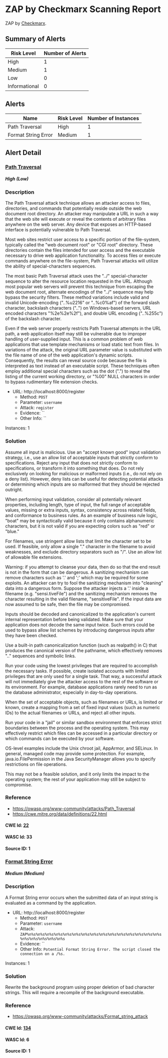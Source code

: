 # ZAP by Checkmarx Scanning Report

ZAP by [Checkmarx](https://checkmarx.com/).


## Summary of Alerts

| Risk Level | Number of Alerts |
| --- | --- |
| High | 1 |
| Medium | 1 |
| Low | 0 |
| Informational | 0 |




## Alerts

| Name | Risk Level | Number of Instances |
| --- | --- | --- |
| Path Traversal | High | 1 |
| Format String Error | Medium | 1 |




## Alert Detail



### [ Path Traversal ](https://www.zaproxy.org/docs/alerts/6/)



##### High (Low)

### Description

The Path Traversal attack technique allows an attacker access to files, directories, and commands that potentially reside outside the web document root directory. An attacker may manipulate a URL in such a way that the web site will execute or reveal the contents of arbitrary files anywhere on the web server. Any device that exposes an HTTP-based interface is potentially vulnerable to Path Traversal.

Most web sites restrict user access to a specific portion of the file-system, typically called the "web document root" or "CGI root" directory. These directories contain the files intended for user access and the executable necessary to drive web application functionality. To access files or execute commands anywhere on the file-system, Path Traversal attacks will utilize the ability of special-characters sequences.

The most basic Path Traversal attack uses the "../" special-character sequence to alter the resource location requested in the URL. Although most popular web servers will prevent this technique from escaping the web document root, alternate encodings of the "../" sequence may help bypass the security filters. These method variations include valid and invalid Unicode-encoding ("..%u2216" or "..%c0%af") of the forward slash character, backslash characters ("..\") on Windows-based servers, URL encoded characters "%2e%2e%2f"), and double URL encoding ("..%255c") of the backslash character.

Even if the web server properly restricts Path Traversal attempts in the URL path, a web application itself may still be vulnerable due to improper handling of user-supplied input. This is a common problem of web applications that use template mechanisms or load static text from files. In variations of the attack, the original URL parameter value is substituted with the file name of one of the web application's dynamic scripts. Consequently, the results can reveal source code because the file is interpreted as text instead of an executable script. These techniques often employ additional special characters such as the dot (".") to reveal the listing of the current working directory, or "%00" NULL characters in order to bypass rudimentary file extension checks.

* URL: http://localhost:8000/register
  * Method: `POST`
  * Parameter: `username`
  * Attack: `register`
  * Evidence: ``
  * Other Info: ``

Instances: 1

### Solution

Assume all input is malicious. Use an "accept known good" input validation strategy, i.e., use an allow list of acceptable inputs that strictly conform to specifications. Reject any input that does not strictly conform to specifications, or transform it into something that does. Do not rely exclusively on looking for malicious or malformed inputs (i.e., do not rely on a deny list). However, deny lists can be useful for detecting potential attacks or determining which inputs are so malformed that they should be rejected outright.

When performing input validation, consider all potentially relevant properties, including length, type of input, the full range of acceptable values, missing or extra inputs, syntax, consistency across related fields, and conformance to business rules. As an example of business rule logic, "boat" may be syntactically valid because it only contains alphanumeric characters, but it is not valid if you are expecting colors such as "red" or "blue."

For filenames, use stringent allow lists that limit the character set to be used. If feasible, only allow a single "." character in the filename to avoid weaknesses, and exclude directory separators such as "/". Use an allow list of allowable file extensions.

Warning: if you attempt to cleanse your data, then do so that the end result is not in the form that can be dangerous. A sanitizing mechanism can remove characters such as '.' and ';' which may be required for some exploits. An attacker can try to fool the sanitizing mechanism into "cleaning" data into a dangerous form. Suppose the attacker injects a '.' inside a filename (e.g. "sensi.tiveFile") and the sanitizing mechanism removes the character resulting in the valid filename, "sensitiveFile". If the input data are now assumed to be safe, then the file may be compromised. 

Inputs should be decoded and canonicalized to the application's current internal representation before being validated. Make sure that your application does not decode the same input twice. Such errors could be used to bypass allow list schemes by introducing dangerous inputs after they have been checked.

Use a built-in path canonicalization function (such as realpath() in C) that produces the canonical version of the pathname, which effectively removes ".." sequences and symbolic links.

Run your code using the lowest privileges that are required to accomplish the necessary tasks. If possible, create isolated accounts with limited privileges that are only used for a single task. That way, a successful attack will not immediately give the attacker access to the rest of the software or its environment. For example, database applications rarely need to run as the database administrator, especially in day-to-day operations.

When the set of acceptable objects, such as filenames or URLs, is limited or known, create a mapping from a set of fixed input values (such as numeric IDs) to the actual filenames or URLs, and reject all other inputs.

Run your code in a "jail" or similar sandbox environment that enforces strict boundaries between the process and the operating system. This may effectively restrict which files can be accessed in a particular directory or which commands can be executed by your software.

OS-level examples include the Unix chroot jail, AppArmor, and SELinux. In general, managed code may provide some protection. For example, java.io.FilePermission in the Java SecurityManager allows you to specify restrictions on file operations.

This may not be a feasible solution, and it only limits the impact to the operating system; the rest of your application may still be subject to compromise.


### Reference


* [ https://owasp.org/www-community/attacks/Path_Traversal ](https://owasp.org/www-community/attacks/Path_Traversal)
* [ https://cwe.mitre.org/data/definitions/22.html ](https://cwe.mitre.org/data/definitions/22.html)


#### CWE Id: [ 22 ](https://cwe.mitre.org/data/definitions/22.html)


#### WASC Id: 33

#### Source ID: 1

### [ Format String Error ](https://www.zaproxy.org/docs/alerts/30002/)



##### Medium (Medium)

### Description

A Format String error occurs when the submitted data of an input string is evaluated as a command by the application.

* URL: http://localhost:8000/register
  * Method: `POST`
  * Parameter: `username`
  * Attack: `ZAP%n%s%n%s%n%s%n%s%n%s%n%s%n%s%n%s%n%s%n%s%n%s%n%s%n%s%n%s%n%s%n%s%n%s%n%s%n%s%n%s
`
  * Evidence: ``
  * Other Info: `Potential Format String Error. The script closed the connection on a /%s.`

Instances: 1

### Solution

Rewrite the background program using proper deletion of bad character strings. This will require a recompile of the background executable.

### Reference


* [ https://owasp.org/www-community/attacks/Format_string_attack ](https://owasp.org/www-community/attacks/Format_string_attack)


#### CWE Id: [ 134 ](https://cwe.mitre.org/data/definitions/134.html)


#### WASC Id: 6

#### Source ID: 1



